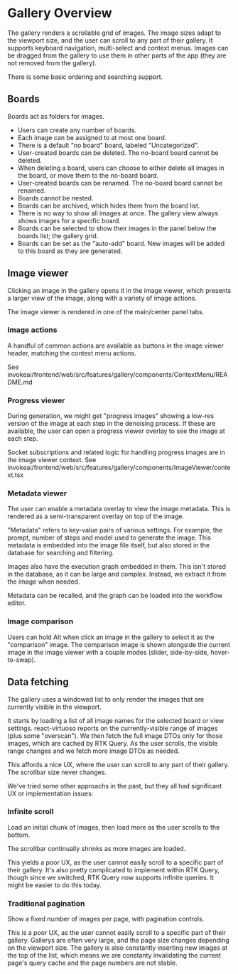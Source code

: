 # Gallery Overview

The gallery renders a scrollable grid of images. The image sizes adapt to the viewport size, and the user can scroll to any part of their gallery. It supports keyboard navigation, multi-select and context menus. Images can be dragged from the gallery to use them in other parts of the app (they are not removed from the gallery).

There is some basic ordering and searching support.

## Boards

Boards act as folders for images.

- Users can create any number of boards.
- Each image can be assigned to at most one board.
- There is a default "no board" board, labeled "Uncategorized".
- User-created boards can be deleted. The no-board board cannot be deleted.
- When deleting a board, users can choose to either delete all images in the board, or move them to the no-board board.
- User-created boards can be renamed. The no-board board cannot be renamed.
- Boards cannot be nested.
- Boards can be archived, which hides them from the board list.
- There is no way to show all images at once. The gallery view always shows images for a specific board.
- Boards can be selected to show their images in the panel below the boards list; the gallery grid.
- Boards can be set as the "auto-add" board. New images will be added to this board as they are generated.

## Image viewer

Clicking an image in the gallery opens it in the image viewer, which presents a larger view of the image, along with a variety of image actions.

The image viewer is rendered in one of the main/center panel tabs.

### Image actions

A handful of common actions are available as buttons in the image viewer header, matching the context menu actions.

See invokeai/frontend/web/src/features/gallery/components/ContextMenu/README.md

### Progress viewer

During generation, we might get "progress images" showing a low-res version of the image at each step in the denoising process. If these are available, the user can open a progress viewer overlay to see the image at each step.

Socket subscriptions and related logic for handling progress images are in the image viewer context. See invokeai/frontend/web/src/features/gallery/components/ImageViewer/context.tsx

### Metadata viewer

The user can enable a metadata overlay to view the image metadata. This is rendered as a semi-transparent overlay on top of the image.

"Metadata" refers to key-value pairs of various settings. For example, the prompt, number of steps and model used to generate the image. This metadata is embedded into the image file itself, but also stored in the database for searching and filtering.

Images also have the execution graph embedded in them. This isn't stored in the database, as it can be large and complex. Instead, we extract it from the image when needed.

Metadata can be recalled, and the graph can be loaded into the workflow editor.

### Image comparison

Users can hold Alt when click an image in the gallery to select it as the "comparison" image. The comparison image is shown alongside the current image in the image viewer with a couple modes (slider, side-by-side, hover-to-swap).

## Data fetching

The gallery uses a windowed list to only render the images that are currently visible in the viewport.

It starts by loading a list of all image names for the selected board or view settings. react-virtuoso reports on the currently-visible range of images (plus some "overscan"). We then fetch the full image DTOs only for those images, which are cached by RTK Query. As the user scrolls, the visible range changes and we fetch more image DTOs as needed.

This affords a nice UX, where the user can scroll to any part of their gallery. The scrollbar size never changes.

We've tried some other approachs in the past, but they all had significant UX or implementation issues:

### Infinite scroll

Load an initial chunk of images, then load more as the user scrolls to the bottom.

The scrollbar continually shrinks as more images are loaded.

This yields a poor UX, as the user cannot easily scroll to a specific part of their gallery. It's also pretty complicated to implement within RTK Query, though since we switched, RTK Query now supports infinite queries. It might be easier to do this today.

### Traditional pagination

Show a fixed number of images per page, with pagination controls.

This is a poor UX, as the user cannot easily scroll to a specific part of their gallery. Gallerys are often very large, and the page size changes depending on the viewport size. The gallery is also constantly inserting new images at the top of the list, which means we are constanty invalidating the current page's query cache and the page numbers are not stable.
